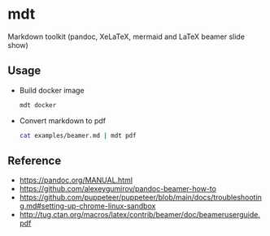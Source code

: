 # mdt

Markdown toolkit (pandoc, XeLaTeX, mermaid and LaTeX beamer slide show)

## Usage

- Build docker image

  ```bash
  mdt docker
  ```

- Convert markdown to pdf

  ```bash
  cat examples/beamer.md | mdt pdf
  ```

## Reference

- https://pandoc.org/MANUAL.html
- https://github.com/alexeygumirov/pandoc-beamer-how-to
- https://github.com/puppeteer/puppeteer/blob/main/docs/troubleshooting.md#setting-up-chrome-linux-sandbox
- http://tug.ctan.org/macros/latex/contrib/beamer/doc/beameruserguide.pdf

